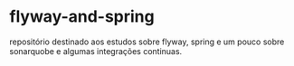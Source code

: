 # flyway-and-spring
repositório destinado aos estudos sobre flyway, spring e um pouco sobre sonarquobe e algumas integrações continuas.
